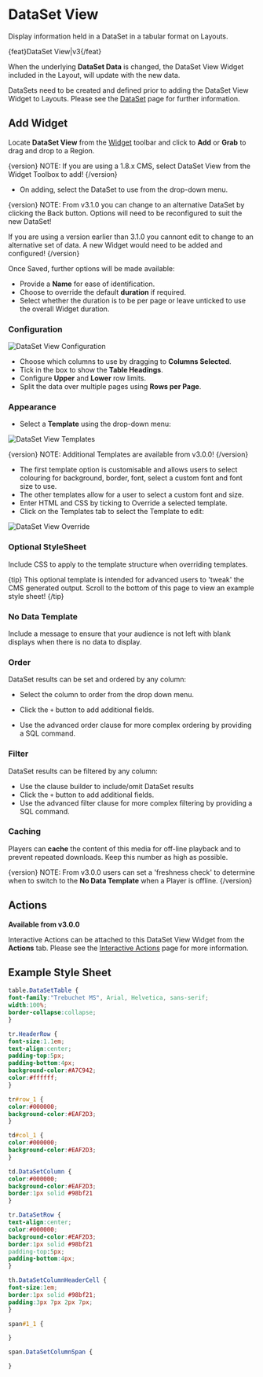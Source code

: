 <!--toc=widgets-->

# DataSet View

Display information held in a DataSet in a tabular format on Layouts.

{feat}DataSet View|v3{/feat}

When the underlying **DataSet Data** is changed, the DataSet View Widget included in the Layout, will update with the new data.

DataSets need to be created and defined prior to adding the DataSet View Widget to Layouts. Please see the [DataSet](media_datasets.html)  page for further information.

## Add Widget

Locate **DataSet View** from the [Widget](layouts_widgets.html) toolbar and click to **Add** or **Grab** to drag and drop to a Region.

{version}
NOTE: If you are using a 1.8.x CMS, select DataSet View from the Widget Toolbox to add!
{/version}

- On adding, select the DataSet to use from the drop-down menu.

{version}
NOTE: From v3.1.0 you can change to an alternative DataSet by clicking the Back button. Options will  need to be reconfigured to suit the new DataSet!

If you are using a version earlier than 3.1.0 you cannont edit to change to an alternative set of data. A new Widget would need to be added and configured!
{/version}

Once Saved, further options will be made available:

- Provide a **Name** for ease of identification.
- Choose to override the default **duration** if required.
- Select whether the duration is to be per page or leave unticked to use the overall Widget duration.

### Configuration

![DataSet View Configuration](img\v3.1_media_datasetview_configuration.png)

- Choose which columns to use by dragging to **Columns Selected**. 
- Tick in the box to show the **Table Headings**.
- Configure **Upper** and **Lower** row limits.
- Split the data over multiple pages using **Rows per Page**.

### Appearance

- Select a **Template** using the drop-down menu:

![DataSet View Templates](img/v3.1_media_datasetview_templates.png)

{version}
NOTE: Additional Templates are available from v3.0.0!
{/version}

- The first template option is customisable and allows users to select colouring for background, border, font, select a custom font and font size to use.
- The other templates allow for a user to select a custom font and size.
- Enter HTML and CSS by ticking to Override a selected template. 
- Click on the Templates tab to select the Template to edit:

![DataSet View Override](img/v3.1_media_datasetview_override.png)



### Optional StyleSheet

Include CSS to apply to the template structure when overriding templates. 

{tip}
This optional template is intended for advanced users to 'tweak' the CMS generated output. Scroll to the bottom of this page to view an example style sheet!
{/tip}

### No Data Template

Include a message to ensure that your audience is not left with blank displays when there is no data to display.

### Order

DataSet results can be set and ordered by any column:

- Select the column to order from the drop down menu.

- Click the `+` button to add additional fields.
- Use the advanced order clause for more complex ordering by providing a SQL command.

### Filter

DataSet results can be filtered by any column:

- Use the clause builder to include/omit DataSet results
- Click the `+` button to add additional fields.
- Use the advanced filter clause for more complex filtering by providing a SQL command.

### Caching

Players can **cache** the content of this media for off-line playback and to prevent repeated downloads. Keep this number as high as possible.

{version}
NOTE: From v3.0.0 users can set a 'freshness check' to determine when to switch to the **No Data Template** when a Player is offline.
{/version}

## Actions 

**Available from v3.0.0**

Interactive Actions can be attached to this DataSet View Widget from the **Actions** tab. Please see the [Interactive Actions](layouts_interactive_actions.html) page for more information.

## Example Style Sheet

```css
table.DataSetTable {
font-family:"Trebuchet MS", Arial, Helvetica, sans-serif;  
width:100%;
border-collapse:collapse;
}

tr.HeaderRow {
font-size:1.1em;
text-align:center;
padding-top:5px;
padding-bottom:4px;
background-color:#A7C942;
color:#ffffff;
}

tr#row_1 {
color:#000000;
background-color:#EAF2D3;
}

td#col_1 {
color:#000000;
background-color:#EAF2D3;
}

td.DataSetColumn {
color:#000000;
background-color:#EAF2D3;
border:1px solid #98bf21
}

tr.DataSetRow {
text-align:center;
color:#000000;
background-color:#EAF2D3;
border:1px solid #98bf21
padding-top:5px;
padding-bottom:4px;
}

th.DataSetColumnHeaderCell {
font-size:1em;
border:1px solid #98bf21;
padding:3px 7px 2px 7px;
}

span#1_1 {

}

span.DataSetColumnSpan {

}
```